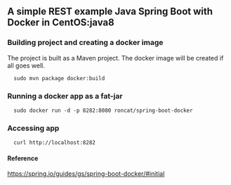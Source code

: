 ## A simple REST example Java Spring Boot with Docker in CentOS:java8

### Building project and creating a docker image
The project is built as a Maven project. The docker image will be created if all goes well.

```
  sudo mvn package docker:build 
```

### Running a docker app as a fat-jar
```
  sudo docker run -d -p 8282:8080 roncat/spring-boot-docker
```

### Accessing app
``` 
  curl http://localhost:8282
```

#### Reference
https://spring.io/guides/gs/spring-boot-docker/#initial
